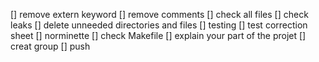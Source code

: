 [] remove extern keyword
[] remove comments
[] check all files
[] check leaks
[] delete unneeded directories and files
[] testing
[] test correction sheet
[] norminette
[] check Makefile
[] explain your part of the projet
[] creat group
[] push
